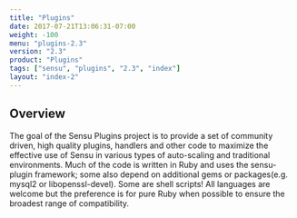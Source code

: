```yaml
---
title: "Plugins"
date: 2017-07-21T13:06:31-07:00
weight: -100
menu: "plugins-2.3"
version: "2.3"
product: "Plugins"
tags: ["sensu", "plugins", "2.3", "index"]
layout: "index-2"
---
```


## Overview

The goal of the Sensu Plugins project is to provide a set of community driven, high quality plugins, handlers and other code to maximize the effective use of Sensu in various types of auto-scaling and traditional environments. Much of the code is written in Ruby and uses the sensu-plugin framework; some also depend on additional gems or packages(e.g. mysql2 or libopenssl-devel). Some are shell scripts! All languages are welcome but the preference is for pure Ruby when possible to ensure the broadest range of compatibility.

